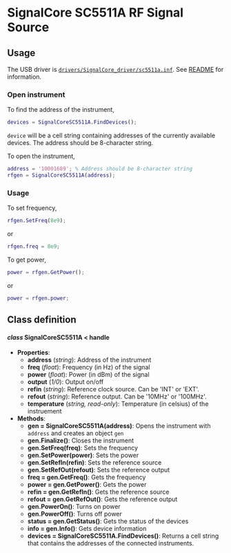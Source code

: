 # SignalCore SC5511A RF Signal Source
## Usage
The USB driver is [`drivers/SignalCore_driver/sc5511a.inf`](../drivers/SignalCore_driver/sc5511a.inf). See [README](./SC5511A_ReadMe.txt) for information.

### Open instrument
To find the address of the instrument,
```matlab
devices = SignalCoreSC5511A.FindDevices();
```
`device` will be a cell string containing addresses of the currently available devices. The address should be 8-character string.

To open the instrument,
```matlab
address = '10001689'; % Address should be 8-character string
rfgen = SignalCoreSC5511A(address);
```
### Usage
To set frequency,
```matlab
rfgen.SetFreq(8e9);
```
or
```matlab
rfgen.freq = 8e9;
```
To get power,
```matlab
power = rfgen.GetPower();
```
or
```matlab
power = rfgen.power;
```

## Class definition
#### *class* SignalCoreSC5511A < handle
* **Properties**: 
  * **address** (*string*): Address of the instrument
  * **freq** (*float*): Frequency (in Hz) of the signal
  * **power** (*float*): Power (in dBm) of the signal
  * **output** (*1/0*): Output on/off
  * **refin** (*string*): Reference clock source. Can be 'INT' or 'EXT'.
  * **refout** (*string*): Reference output. Can be '10MHz' or '100MHz'.
  * **temperature** (*string, read-only*): Temperature (in celsius) of the instruement
* **Methods**:
  * **gen = SignalCoreSC5511A(address)**: Opens the instrument with `address` and creates an object `gen`
  * **gen.Finalize()**: Closes the instrument
  * **gen.SetFreq(freq)**: Sets the frequency
  * **gen.SetPower(power)**: Sets the power
  * **gen.SetRefIn(refin)**: Sets the reference source
  * **gen.SetRefOut(refout)**: Sets the reference output
  * **freq = gen.GetFreq()**: Gets the frequency
  * **power = gen.GetPower()**: Gets the power
  * **refin = gen.GetRefIn()**: Gets the reference source
  * **refout = gen.GetRefOut()**: Gets the reference output
  * **gen.PowerOn()**: Turns on power
  * **gen.PowerOff()**: Turns off power
  * **status = gen.GetStatus()**: Gets the status of the devices
  * **info = gen.Info()**: Gets device information
  * **devices = SignalCoreSC5511A.FindDevices()**: Returns a cell string that contains the addresses of the connected instruments.